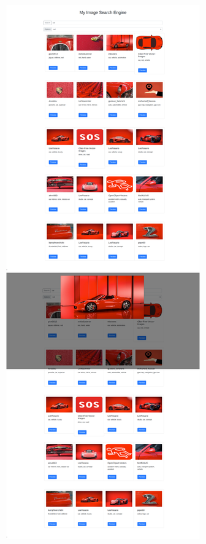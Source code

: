 ![Result](./img/screencapture-127-0-0-1-5501-index-html-2021-02-01-16_08_42.png)
![Result](./img/screencapture-127-0-0-1-5501-index-html-2021-02-01-16_09_18.png)
